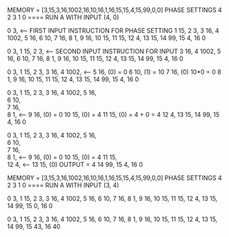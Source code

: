 MEMORY = [3,15,3,16,1002,16,10,16,1,16,15,15,4,15,99,0,0]
PHASE SETTINGS 4 2 3 1 0
==== RUN A WITH INPUT (4, 0)

0   3, <-- FIRST INPUT INSTRUCTION FOR PHASE SETTING
1   15,
2   3,
3   16,
4   1002,
5   16,
6   10,
7   16,
8   1,
9   16,
10  15,
11  15,
12  4,
13  15,
14  99,
15  4,
16  0

0   3,
1   15,
2   3, <-- SECOND INPUT INSTRUCTION FOR INPUT
3   16,
4   1002,
5   16,
6   10,
7   16,
8   1,
9   16,
10  15,
11  15,
12  4,
13  15,
14  99,
15  4,
16  0

0   3,
1   15,
2   3,
3   16,
4   1002, <--
5   16,   (0) = 0
6   10,   (1) = 10
7   16,   (0) 10*0 = 0
8   1,
9   16,
10  15,
11  15,
12  4,
13  15,
14  99,
15  4,
16  0

0   3,
1   15,
2   3,
3   16,
4   1002, 
5   16,   
6   10,   
7   16,   
8   1,    <--
9   16,   (0) = 0
10  15,   (0) = 4
11  15,   (0) = 4 + 0 = 4
12  4,
13  15,
14  99,
15  4,
16  0

0   3,
1   15,
2   3,
3   16,
4   1002, 
5   16,   
6   10,   
7   16,   
8   1,    <--
9   16,   (0) = 0
10  15,   (0) = 4
11  15,   
12  4,    <--
13  15,   (0) OUTPUT = 4
14  99,
15  4,
16  0

MEMORY = [3,15,3,16,1002,16,10,16,1,16,15,15,4,15,99,0,0]
PHASE SETTINGS 4 2 3 1 0
==== RUN A WITH INPUT (3, 4)

0   3,
1   15,
2   3,
3   16,
4   1002,
5   16,
6   10,
7   16,
8   1,
9   16,
10  15,
11  15,
12  4,
13  15,
14  99,
15  0,
16  0


0   3,
1   15,
2   3,
3   16,
4   1002,
5   16,
6   10, 
7   16,
8   1,
9   16,
10  15,
11  15,
12  4,
13  15,
14  99,
15  43,
16  40